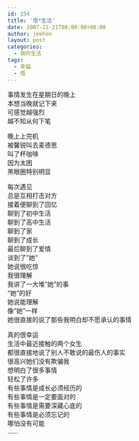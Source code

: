 ```yaml
---
id: 154
title: '悟*生活'
date: 2007-11-21T08:00:00+00:00
author: jeehon
layout: post
categories:
  - 我的生活
tags:
  - 幸福
  - 悟
---
```

事情发生在星期日的晚上  
本想当晚就记下来  
可感觉越强烈  
越不知从何下笔

晚上上完机  
被馨锐叫去麦德思  
叫了杯咖啡  
因为太困  
黑眼圈特别明显

每次遇见  
总是互相打击对方  
接着便聊到了回忆  
聊到了初中生活  
聊到了高中生活  
聊到了家  
聊到了成长  
最后聊到了爱情  
谈到了&#8221;她&#8221;  
她说很吃惊  
我很理解  
我讲了一大堆&#8221;她&#8221;的事  
&#8220;她&#8221;的好  
她说能理解  
像&#8221;她&#8221;一样  
她很直接的说了那些我明白却不愿承认的事情

真的很幸运  
生活中最近接触的两个女生  
都很直接地说了别人不敢说的最伤人的事实  
很高兴她们没有欺骗我  
想明白了很多事情  
轻松了许多  
有些事情是成长必须经历的  
有些事情是一定要面对的  
有些事情是需要深藏心底的  
有些事情是必须忘记的  
哪怕没有可能  
&#8230;&#8230;